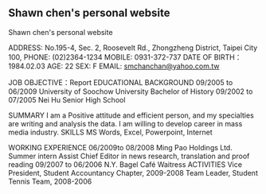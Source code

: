 ## Shawn chen's personal website



Shawn chen's personal website


ADDRESS: No.195-4, Sec. 2, Roosevelt Rd., Zhongzheng District, Taipei City 100,
PHONE: (02)2364-1234 MOBILE: 0931-372-737
DATE OF BIRTH：1984.02.03 AGE: 22    SEX: F
EMAIL: smchanchan@yahoo.com.tw

JOB OBJECTIVE：Report
EDUCATIONAL BACKGROUND
09/2005 to 06/2009 University of Soochow University Bachelor of History
09/2002 to 07/2005 Nei Hu Senior High School

SUMMARY
I am a Positive attitude and efficient person, and my specialties are writing and analysis the data. I am willing to develop career in mass media industry.
SKILLS
MS Words, Excel, Powerpoint, Internet

WORKING EXPERIENCE
06/2009to 08/2008 Ming Pao Holdings Ltd. Summer intern
Assist Chief Editor in news research, translation and proof reading
09/2007 to 06/2006 N.Y. Bagel Café Waitress
ACTIVITIES
Vice President, Student Accountancy Chapter, 2009-2008
Team Leader, Student Tennis Team, 2008-2006

